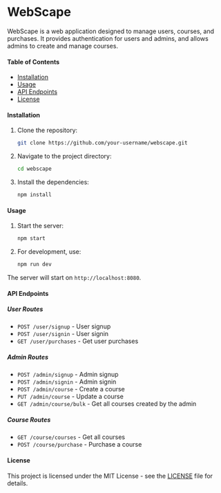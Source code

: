 # WebScape

WebScape is a web application designed to manage users, courses, and purchases. It provides authentication for users and admins, and allows admins to create and manage courses.

#### Table of Contents

- [Installation](#installation)
- [Usage](#usage)
- [API Endpoints](#api-endpoints)
- [License](#license)

#### Installation

1. Clone the repository:
    ```sh
    git clone https://github.com/your-username/webscape.git
    ```
2. Navigate to the project directory:
    ```sh
    cd webscape
    ```
3. Install the dependencies:
    ```sh
    npm install
    ```

#### Usage

1. Start the server:
    ```sh
    npm start
    ```
2. For development, use:
    ```sh
    npm run dev
    ```

The server will start on `http://localhost:8080`.

#### API Endpoints

##### User Routes

- `POST /user/signup` - User signup
- `POST /user/signin` - User signin
- `GET /user/purchases` - Get user purchases

##### Admin Routes

- `POST /admin/signup` - Admin signup
- `POST /admin/signin` - Admin signin
- `POST /admin/course` - Create a course
- `PUT /admin/course` - Update a course
- `GET /admin/course/bulk` - Get all courses created by the admin

##### Course Routes

- `GET /course/courses` - Get all courses
- `POST /course/purchase` - Purchase a course

#### License

This project is licensed under the MIT License - see the [LICENSE](http://_vscodecontentref_/0) file for details.
